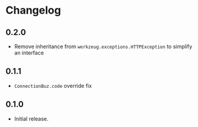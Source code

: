 Changelog
=========

0.2.0
-----

* Remove inheritance from `werkzeug.exceptions.HTTPException` to simplify an interface

0.1.1
-----

* `ConnectionBuz.code` override fix

0.1.0
-----

* Initial release.
